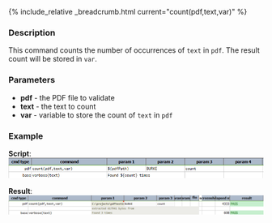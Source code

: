 {% include_relative _breadcrumb.html current="count(pdf,text,var)" %}


### Description
This command counts the number of occurrences of `text` in `pdf`. The result count will be stored in `var`.


### Parameters
- **pdf** \- the PDF file to validate
- **text** \- the text to count
- **var** \- variable to store the count of `text` in `pdf`


### Example
**Script**:<br/>
![script](image/count_01.png)  

**Result**:<br/>
![output](image/count_02.png)

